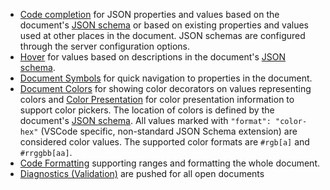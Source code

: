 - [Code completion](https://microsoft.github.io/language-server-protocol/specification#textDocument_completion) for JSON properties and values based on the document's [JSON schema](http://json-schema.org/) or based on existing properties and values used at other places in the document. JSON schemas are configured through the server configuration options.
- [Hover](https://microsoft.github.io/language-server-protocol/specification#textDocument_hover) for values based on descriptions in the document's [JSON schema](http://json-schema.org/).
- [Document Symbols](https://microsoft.github.io/language-server-protocol/specification#textDocument_documentSymbol) for quick navigation to properties in the document.
- [Document Colors](https://microsoft.github.io/language-server-protocol/specification#textDocument_documentColor) for showing color decorators on values representing colors and [Color Presentation](https://microsoft.github.io/language-server-protocol/specification#textDocument_colorPresentation) for color presentation information to support color pickers. The location of colors is defined by the document's [JSON schema](http://json-schema.org/). All values marked with `"format": "color-hex"` (VSCode specific, non-standard JSON Schema extension) are considered color values. The supported color formats are `#rgb[a]` and `#rrggbb[aa]`.
- [Code Formatting](https://microsoft.github.io/language-server-protocol/specification#textDocument_rangeFormatting) supporting ranges and formatting the whole document.
- [Diagnostics (Validation)](https://microsoft.github.io/language-server-protocol/specification#textDocument_publishDiagnostics) are pushed for all open documents
